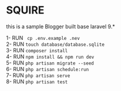 # SQUIRE
this is a sample Blogger built base laravel 9.*<br>
 
1- RUN  ` cp .env.example .nev`<br>
2- RUN  `touch database/database.sqlite` <br>
3- RUN  `composer install`<br>
4- RUN  `npm install && npm run dev`<br>
5- RUN  `php artisan migrate --seed`<br>
6- RUN  `php artisan schedule:run`<br>
7- RUN  `php artisan serve`<br>
8- RUN  `php artisan test`
